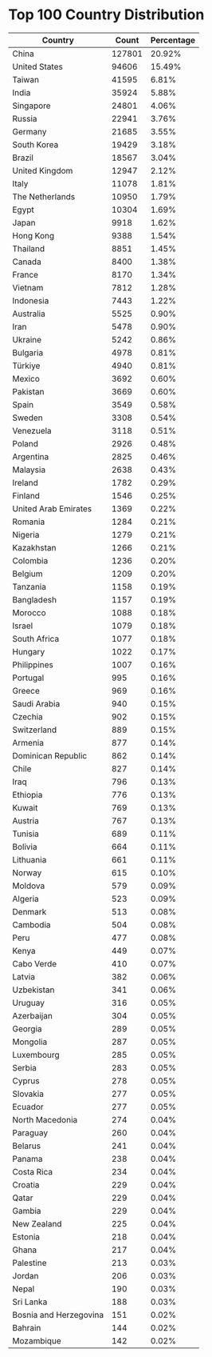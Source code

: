 # Top 100 Country Distribution
| Country | Count | Percentage |
|----|----|----|
| China | 127801 | 20.92% |
| United States | 94606 | 15.49% |
| Taiwan | 41595 | 6.81% |
| India | 35924 | 5.88% |
| Singapore | 24801 | 4.06% |
| Russia | 22941 | 3.76% |
| Germany | 21685 | 3.55% |
| South Korea | 19429 | 3.18% |
| Brazil | 18567 | 3.04% |
| United Kingdom | 12947 | 2.12% |
| Italy | 11078 | 1.81% |
| The Netherlands | 10950 | 1.79% |
| Egypt | 10304 | 1.69% |
| Japan | 9918 | 1.62% |
| Hong Kong | 9388 | 1.54% |
| Thailand | 8851 | 1.45% |
| Canada | 8400 | 1.38% |
| France | 8170 | 1.34% |
| Vietnam | 7812 | 1.28% |
| Indonesia | 7443 | 1.22% |
| Australia | 5525 | 0.90% |
| Iran | 5478 | 0.90% |
| Ukraine | 5242 | 0.86% |
| Bulgaria | 4978 | 0.81% |
| Türkiye | 4940 | 0.81% |
| Mexico | 3692 | 0.60% |
| Pakistan | 3669 | 0.60% |
| Spain | 3549 | 0.58% |
| Sweden | 3308 | 0.54% |
| Venezuela | 3118 | 0.51% |
| Poland | 2926 | 0.48% |
| Argentina | 2825 | 0.46% |
| Malaysia | 2638 | 0.43% |
| Ireland | 1782 | 0.29% |
| Finland | 1546 | 0.25% |
| United Arab Emirates | 1369 | 0.22% |
| Romania | 1284 | 0.21% |
| Nigeria | 1279 | 0.21% |
| Kazakhstan | 1266 | 0.21% |
| Colombia | 1236 | 0.20% |
| Belgium | 1209 | 0.20% |
| Tanzania | 1158 | 0.19% |
| Bangladesh | 1157 | 0.19% |
| Morocco | 1088 | 0.18% |
| Israel | 1079 | 0.18% |
| South Africa | 1077 | 0.18% |
| Hungary | 1022 | 0.17% |
| Philippines | 1007 | 0.16% |
| Portugal | 995 | 0.16% |
| Greece | 969 | 0.16% |
| Saudi Arabia | 940 | 0.15% |
| Czechia | 902 | 0.15% |
| Switzerland | 889 | 0.15% |
| Armenia | 877 | 0.14% |
| Dominican Republic | 862 | 0.14% |
| Chile | 827 | 0.14% |
| Iraq | 796 | 0.13% |
| Ethiopia | 776 | 0.13% |
| Kuwait | 769 | 0.13% |
| Austria | 767 | 0.13% |
| Tunisia | 689 | 0.11% |
| Bolivia | 664 | 0.11% |
| Lithuania | 661 | 0.11% |
| Norway | 615 | 0.10% |
| Moldova | 579 | 0.09% |
| Algeria | 523 | 0.09% |
| Denmark | 513 | 0.08% |
| Cambodia | 504 | 0.08% |
| Peru | 477 | 0.08% |
| Kenya | 449 | 0.07% |
| Cabo Verde | 410 | 0.07% |
| Latvia | 382 | 0.06% |
| Uzbekistan | 341 | 0.06% |
| Uruguay | 316 | 0.05% |
| Azerbaijan | 304 | 0.05% |
| Georgia | 289 | 0.05% |
| Mongolia | 287 | 0.05% |
| Luxembourg | 285 | 0.05% |
| Serbia | 283 | 0.05% |
| Cyprus | 278 | 0.05% |
| Slovakia | 277 | 0.05% |
| Ecuador | 277 | 0.05% |
| North Macedonia | 274 | 0.04% |
| Paraguay | 260 | 0.04% |
| Belarus | 241 | 0.04% |
| Panama | 238 | 0.04% |
| Costa Rica | 234 | 0.04% |
| Croatia | 229 | 0.04% |
| Qatar | 229 | 0.04% |
| Gambia | 229 | 0.04% |
| New Zealand | 225 | 0.04% |
| Estonia | 218 | 0.04% |
| Ghana | 217 | 0.04% |
| Palestine | 213 | 0.03% |
| Jordan | 206 | 0.03% |
| Nepal | 190 | 0.03% |
| Sri Lanka | 188 | 0.03% |
| Bosnia and Herzegovina | 151 | 0.02% |
| Bahrain | 144 | 0.02% |
| Mozambique | 142 | 0.02% |
